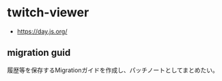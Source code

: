 <!-- @format -->

# twitch-viewer

- https://day.js.org/

## migration guid

履歴等を保存するMigrationガイドを作成し、パッチノートとしてまとめたい。
